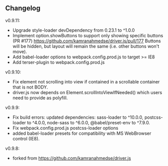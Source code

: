 ## Changelog

v0.9.11:
 * Upgrade style-loader devDependency from 0.23.1 to ^1.0.0
 * Implement option.showButtons to support only showing specific buttons (PR #177) https://github.com/kamranahmedse/driver.js/pull/177
   Buttons will be hidden, but layout will remain the same (i.e. other buttons won't move).
 * Add babel-loader options to webpack.config.prod.js to target >= IE8
 * Add terser-plugin to webpack.config.prod.js

v0.9.10:
 * Fix element not scrolling into view if contained in a scrollable container that is not BODY.
 * driver.js now depends on Element.scrollIntoViewIfNeeded() which users need to provide as polyfill.

v0.9.9:
 * Fix build errors: updated dependencies: sass-loader to ^10.0.0, postcss-loader to ^4.0.0, node-sass to ^6.0.0, @babel/preset-env to ^7.9.0.
 * Fix webpack.config.prod.js postcss-loader options
 *   added babel-loader presets for compatibility with MS WebBrowser control (IE8).

v0.9.8:
 * forked from https://github.com/kamranahmedse/driver.js
